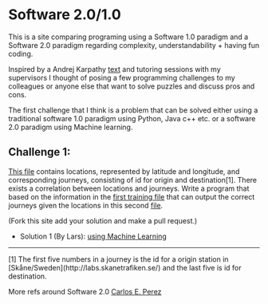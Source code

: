 # Software 2.0/1.0
This is a site comparing programing using a Software 1.0 paradigm and a Software 2.0 paradigm regarding complexity, understandability + having fun coding.

Inspired by a Andrej Karpathy [text](https://medium.com/@karpathy/software-2-0-a64152b37c35) and tutoring sessions with my supervisors I thought of posing a few programming challenges to my colleagues or anyone else that want to solve puzzles and discuss pros and cons.

The first challenge that I think is a problem that can be solved either using a traditional software 1.0 paradigm using Python, Java c++ etc. or a software 2.0 paradigm using Machine learning.

## Challenge 1:
[This file](data.csv) contains locations, represented by latitude and longitude, and corresponding journeys, consisting of id for origin and destination[1]. There exists a correlation between locations and journeys. Write a program that based on the information in the [first training file](data.csv) that can output the correct journeys given the locations in this second [file](dataTest.csv).

(Fork this site add your solution and make a pull request.)

* Solution 1 (By Lars): [using Machine Learning](fastai.ipynb)

<hr>
[1] The first five numbers in a journey is the id for a origin station in [Skåne/Sweden](http://labs.skanetrafiken.se/) and the last five is id for destination.

More refs around Software 2.0
[Carlos E. Perez](https://medium.com/intuitionmachine/is-deep-learning-software-2-0-cc7ad46b138f)
